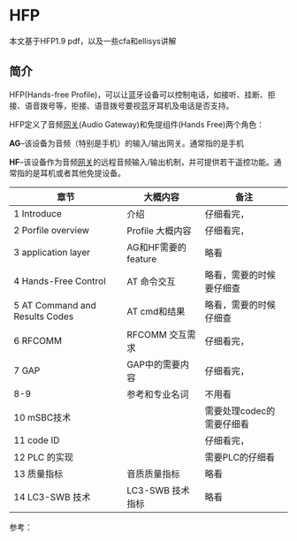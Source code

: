 # HFP 

本文基于HFP1.9 pdf，以及一些cfa和ellisys讲解

## 简介

  HFP(Hands-free Profile)，可以让蓝牙设备可以控制电话，如接听、挂断、拒接、语音拨号等，拒接、语音拨号要视蓝牙耳机及电话是否支持。

HFP定义了音频[网关](http://baike.baidu.com/view/807.htm)(Audio Gateway)和免提组件(Hands Free)两个角色：

**AG**–该设备为音频（特别是手机）的输入/输出网关。通常指的是手机

**HF**–该设备作为音频[网关](http://baike.baidu.com/view/807.htm)的远程音频输入/输出机制，并可提供若干遥控功能。通常指的是耳机或者其他免提设备。



| 章节                           | 大概内容            | 备注                      |
| ------------------------------ | ------------------- | ------------------------- |
| 1  Introduce                   | 介绍                | 仔细看完，                |
| 2 Porfile overview             | Profile 大概内容    | 仔细看完，                |
| 3 application layer            | AG和HF需要的feature | 略看                      |
| 4 Hands-Free Control           | AT 命令交互         | 略看，需要的时候要仔细查  |
| 5 AT Command and Results Codes | AT cmd和结果        | 略看，需要的时候仔细查    |
| 6 RFCOMM                       | RFCOMM 交互需求     | 仔细看完，                |
| 7 GAP                          | GAP中的需要内容     | 仔细看完，                |
| 8-9                            | 参考和专业名词      | 不用看                    |
| 10 mSBC技术                    |                     | 需要处理codec的需要仔细看 |
| 11 code ID                     |                     | 仔细看完，                |
| 12 PLC 的实现                  |                     | 需要PLC的仔细看           |
| 13 质量指标                    | 音质质量指标        | 略看                      |
| 14 LC3-SWB 技术                | LC3-SWB 技术指标    | 略看                      |





参考：

